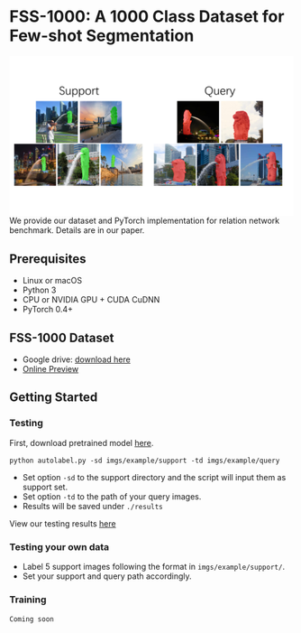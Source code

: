 # FSS-1000: A 1000 Class Dataset for Few-shot Segmentation 

<img src='examples/example.png' align="left">

We provide our dataset and PyTorch implementation for relation network benchmark. Details are in our paper. 

## Prerequisites
- Linux or macOS
- Python 3
- CPU or NVIDIA GPU + CUDA CuDNN
- PyTorch 0.4+

## FSS-1000 Dataset
- Google drive: [download here](https://drive.google.com/open?id=16TgqOeI_0P41Eh3jWQlxlRXG9KIqtMgI)
- [Online Preview](http://35.236.10.4/dataset)   

## Getting Started
### Testing
First, download pretrained model [here](https://drive.google.com/open?id=1Dq8B-OKQT2ScVLkZGQ4DaCHU_5uDZznZ).

```
python autolabel.py -sd imgs/example/support -td imgs/example/query
```

- Set option ```-sd``` to the support directory and the script will input them as support set. 
- Set option ```-td``` to the path of your query images.
- Results will be saved under ```./results```

View our testing results [here](http://35.236.10.4/scale)    

### Testing your own data
- Label 5 support images following the format in ```imgs/example/support/```.  
- Set your support and query path accordingly.

### Training
```
Coming soon
```
  
